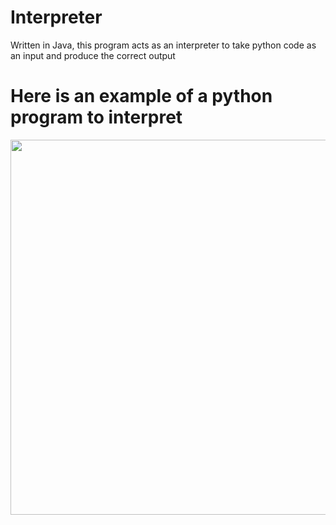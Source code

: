 # Interpreter
Written in Java, this program acts as an interpreter to take python code as an input and produce the correct output

# Here is an example of a python program to interpret 

<a href="url"><img src="https://github.com/rimanov/Interpreter/blob/main/resources/python.png" align="center" height="600" width="600" ></a>
